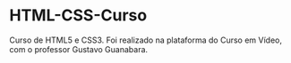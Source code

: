 # HTML-CSS-Curso
 Curso de HTML5 e CSS3. Foi realizado na plataforma do Curso em Vídeo, com o professor Gustavo Guanabara. 
